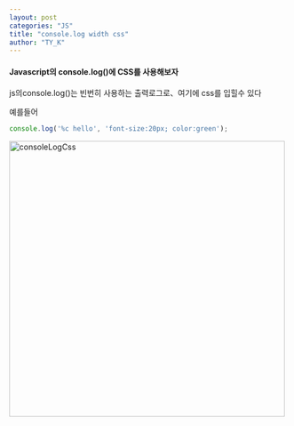 ```yaml
---
layout: post
categories: "JS"
title: "console.log width css"
author: "TY_K"
---
```


<style>
    .post img {
        margin : 0
    }
</style>

#### Javascript의 console.log()에 CSS를 사용해보자

js의console.log()는 빈번히 사용하는 출력로그로、여기에 css를 입힐수 있다

예를들어

```javascript
console.log('%c hello', 'font-size:20px; color:green');
```

<img width="496" alt="consoleLogCss" src="https://user-images.githubusercontent.com/20508342/82053093-b7070300-96f7-11ea-897d-41a644970d58.png">
